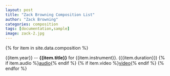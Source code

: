 ```yaml
---
layout: post
title: "Zack Browning Composition List"
author: "Zack Browning"
categories: composition
tags: [documentation,sample]
image: zack-2.jpg
---
```


{% for item in site.data.composition %} <p> <dl> {{item.year}} -- <b>{{item.title}}</b> for {{item.instrument}}. ({{item.duration}})  {% if item.audio %}[audio]({{item.audio}}){% endif %}  {% if item.video %}[video]({{item.video}}){% endif %} {% endfor %}
